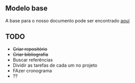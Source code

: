 ## Modelo base ##

A base para o nosso documento pode ser encontrado [aqui](http://www.inf.ufpr.br/aldri/disc/propostas/Eduardo_proposta.pdf)

## TODO ##

* <del>Criar repositório</del>
* <del>Criar bibliografia</del>
* Buscar referências
* Dividir as tarefas de cada um no projeto
* FAzer cronograma
* ??

